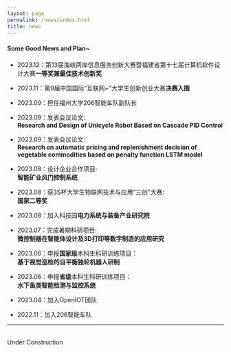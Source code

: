```yaml
---
layout: page
permalink: /news/index.html
title: news
---
```


#### Some Good News and Plan~

- 2023.12：第13届海峡两岸信息服务创新大赛暨福建省第十七届计算机软件设计大赛**一等奖兼最佳技术创新奖**

- 2023.11：第9届中国国际“互联网+”大学生创新创业大赛**决赛入围**

- 2023.09：担任福州大学206智能车队副队长

- 2023.09：发表会议论文:
<br>**Research and Design of Unicycle Robot Based on Cascade PID Control**

- 2023.09：发表会议论文:
<br>**Research on automatic pricing and replenishment decision of vegetable commodities based on penalty function LSTM model**

- 2023.08：设计企业合作项目:
<br>**智能矿业风门控制系统**

- 2023.08：获3S杯大学生物联网技术与应用“三创”大赛:
<br>**国家二等奖**

- 2023.08：加入科技园**电力系统与装备产业研究院**

- 2023.07：完成暑期科研项目:
<br>**微控制器在智能体设计及3D打印等数字制造的应用研究**

- 2023.06：申报**国家级**本科生科研训练项目：
<br>**基于视觉巡检的自平衡独轮机器人研制**

- 2023.06：申报**省级**本科生科研训练项目：
<br>**水下鱼类智能检测与监控系统**

- 2023.04：加入OpenIOT团队

- 2022.11：加入206智能车队

---

<br>Under Construction